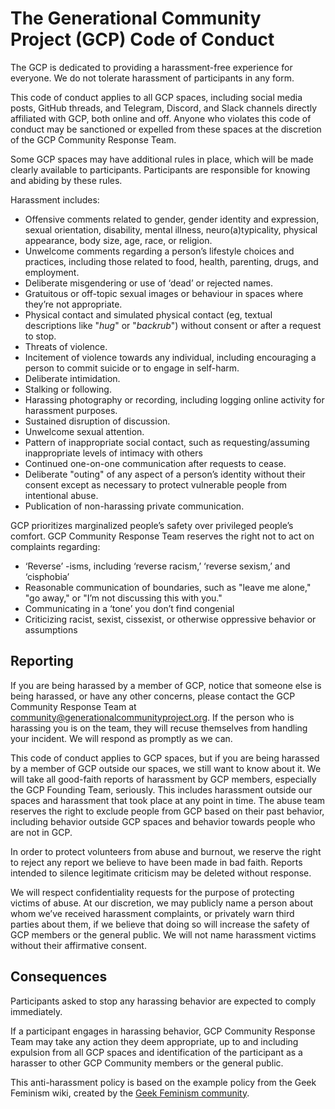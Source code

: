 # The Generational Community Project (GCP) Code of Conduct

The GCP is dedicated to providing a harassment-free experience for everyone. We do not tolerate harassment of participants in any form.

This code of conduct applies to all GCP spaces, including social media posts, GitHub threads, and Telegram, Discord, and Slack channels directly affiliated with GCP, both online and off. Anyone who violates this code of conduct may be sanctioned or expelled from these spaces at the discretion of the GCP Community Response Team.

Some GCP spaces may have additional rules in place, which will be made clearly available to participants. Participants are responsible for knowing and abiding by these rules.

Harassment includes:

- Offensive comments related to gender, gender identity and expression, sexual orientation, disability, mental illness, neuro(a)typicality, physical appearance, body size, age, race, or religion.
- Unwelcome comments regarding a person’s lifestyle choices and practices, including those related to food, health, parenting, drugs, and employment.
- Deliberate misgendering or use of ‘dead’ or rejected names.
- Gratuitous or off-topic sexual images or behaviour  in spaces where they’re not appropriate.
- Physical contact and simulated physical contact (eg, textual descriptions like "*hug*" or "*backrub*") without consent or after a request to stop.
- Threats of violence.
- Incitement of violence towards any individual, including encouraging a person to commit suicide or to engage in self-harm.
- Deliberate intimidation.
- Stalking or following.
- Harassing photography or recording, including logging online activity for harassment purposes.
- Sustained disruption of discussion.
- Unwelcome sexual attention.
- Pattern of inappropriate social contact, such as requesting/assuming inappropriate levels of intimacy with others
- Continued one-on-one communication after requests to cease.
- Deliberate "outing" of any aspect of a person’s identity without their consent except as necessary to protect vulnerable people from intentional abuse.
- Publication of non-harassing private communication.

GCP prioritizes marginalized people’s safety over privileged people’s comfort. GCP Community Response Team reserves the right not to act on complaints regarding:

- ‘Reverse’ -isms, including ‘reverse racism,’ ‘reverse sexism,’ and ‘cisphobia’
- Reasonable communication of boundaries, such as "leave me alone," "go away," or "I’m not discussing this with you."
- Communicating in a ‘tone’ you don’t find congenial
- Criticizing racist, sexist, cissexist, or otherwise oppressive behavior or assumptions

## Reporting

If you are being harassed by a member of GCP, notice that someone else is being harassed, or have any other concerns, please contact the GCP Community Response Team at <community@generationalcommunityproject.org>. If the person who is harassing you is on the team, they will recuse themselves from handling your incident. We will respond as promptly as we can.

This code of conduct applies to GCP spaces, but if you are being harassed by a member of GCP outside our spaces, we still want to know about it. We will take all good-faith reports of harassment by GCP members, especially the GCP Founding Team, seriously. This includes harassment outside our spaces and harassment that took place at any point in time. The abuse team reserves the right to exclude people from GCP based on their past behavior, including behavior outside GCP spaces and behavior towards people who are not in GCP.

In order to protect volunteers from abuse and burnout, we reserve the right to reject any report we believe to have been made in bad faith. Reports intended to silence legitimate criticism may be deleted without response.

We will respect confidentiality requests for the purpose of protecting victims of abuse. At our discretion, we may publicly name a person about whom we’ve received harassment complaints, or privately warn third parties about them, if we believe that doing so will increase the safety of GCP members or the general public. We will not name harassment victims without their affirmative consent.

## Consequences

Participants asked to stop any harassing behavior are expected to comply immediately.

If a participant engages in harassing behavior, GCP Community Response Team may take any action they deem appropriate, up to and including expulsion from all GCP spaces and identification of the participant as a harasser to other GCP Community members or the general public.

This anti-harassment policy is based on the example policy from the Geek Feminism wiki, created by the [Geek Feminism community](http://geekfeminism.wikia.com/wiki/Community_anti-harassment).
